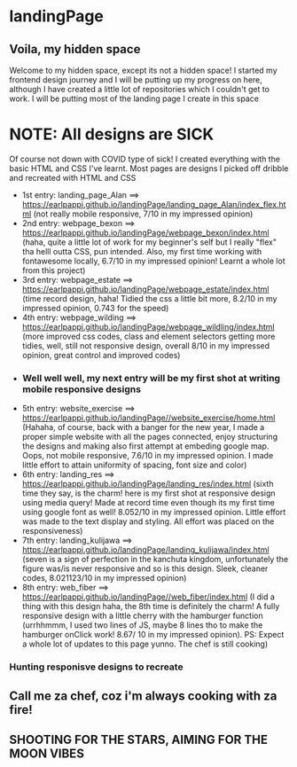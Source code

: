 # landingPage

## Voila, my hidden space
Welcome to my hidden space, except its not a hidden space! I started my frontend design journey and I will be putting up my progress on here, although I have created a little lot of repositories which I couldn't get to work. I will be putting most of the landing page I create in this space

# NOTE: All designs are SICK
Of course not down with COVID type of sick! I created everything with the basic HTML and CSS I've learnt. Most pages are designs I picked off dribble and recreated with HTML and CSS

- 1st entry: landing_page_Alan ==> https://earlpappi.github.io/landingPage/landing_page_Alan/index_flex.html (not really mobile responsive, 7/10 in my impressed opinion)
- 2nd entry: webpage_bexon ==> https://earlpappi.github.io/landingPage/webpage_bexon/index.html (haha, quite a little lot of work for my beginner's self but I really "flex" tha helll outta CSS, pun intended. Also, my first time working with fontawesome locally, 6.7/10 in my impressed opinion! Learnt a whole lot from this project)
- 3rd entry: webpage_estate ==> https://earlpappi.github.io/landingPage/webpage_estate/index.html (time record design, haha! Tidied the css a little bit more, 8.2/10 in my impressed opinion, 0.743 for the speed)
- 4th entry: webpage_wilding ==> https://earlpappi.github.io/landingPage/webpage_wildling/index.html (more improved css codes, class and element selectors getting more tidies, well, still not responsive design, overall 8/10 in my impressed opinion, great control and improved codes)
- ### Well well well, my next entry will be my first shot at writing mobile responsive designs
- 5th entry: website_exercise ==> https://earlpappi.github.io/landingPage//website_exercise/home.html (Hahaha, of course, back with a banger for the new year, I made a proper simple website with all the pages connected, enjoy structuring the designs and making also first attempt at embeding google map. Oops, not mobile responsive, 7.6/10 in my impressed opinion. I made little effort to attain uniformity of  spacing, font size and color)
- 6th entry: landing_res ==> https://earlpappi.github.io/landingPage/landing_res/index.html (sixth time they say, is the charm! here is my first shot at responsive design using media query! Made at record time even though its my first time using google font as well! 8.052/10 in my impressed opinion. Little effort was made to the text display and styling. All effort was placed on the responsiveness)
- 7th entry: landing_kulijawa ==> https://earlpappi.github.io/landingPage/landing_kulijawa/index.html (seven is a sign of perfection in the kanchuta kingdom, unfortunately the figure was/is never responsive and so is this design. Sleek, cleaner codes, 8.021123/10 in my impressed opinion)
- 8th entry: web_fiber ==> https://earlpappi.github.io/landingPage//web_fiber/index.html (I did a thing with this design haha, the 8th time is definitely the charm! A fully responsive design with a little cherry with the hamburger function (urrhhmmm, I used two lines of JS, maybe 8 lines tho to make the hamburger onClick work! 8.67/ 10 in my impressed opinion). PS: Expect a whole lot of updates to this page yunno. The chef is still cooking)

### Hunting responisve designs to recreate 
## Call me za chef, coz i'm always cooking with za fire!

## SHOOTING FOR THE STARS, AIMING FOR THE MOON VIBES
